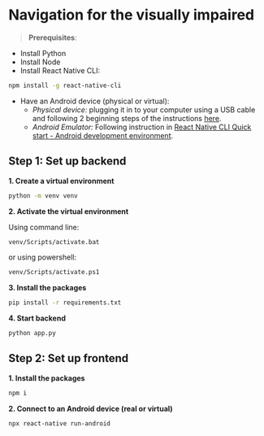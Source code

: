 # Navigation for the visually impaired

>**Prerequisites**:
- Install Python
- Install Node
- Install React Native CLI:
```bash
npm install -g react-native-cli
```
- Have an Android device (physical or virtual):
    - *Physical device:* plugging it in to your computer using a USB cable and following 2 beginning steps of the instructions [here](https://reactnative.dev/docs/running-on-device).
    - *Android Emulator:* Following instruction in [React Native CLI Quick start - Android development environment](https://reactnative.dev/docs/environment-setup).

## Step 1: Set up backend
**1. Create a virtual environment**
```bash
python -m venv venv
```

**2. Activate the virtual environment**

Using command line:
```bash
venv/Scripts/activate.bat
```
or using powershell:
```bash
venv/Scripts/activate.ps1
```

**3. Install the packages**
```bash
pip install -r requirements.txt
```

**4. Start backend**
```bash
python app.py
```

## Step 2: Set up frontend
**1. Install the packages**
```bash
npm i
```

**2. Connect to an Android device (real or virtual)**
```bash
npx react-native run-android
```